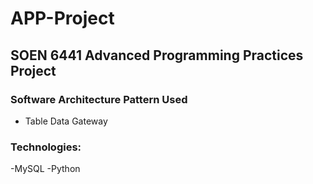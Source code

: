 # APP-Project

## SOEN 6441 Advanced Programming Practices Project

### Software Architecture Pattern Used
- Table Data Gateway 

### Technologies:
-MySQL
-Python
